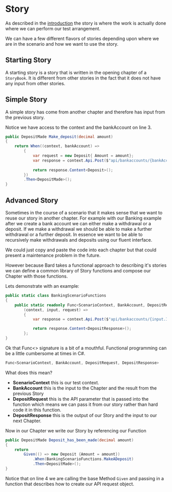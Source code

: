 # Story

As described in the [introduction]() the story is where the work is actually done where we can perform our test arrangement. 

We can have a few different flavors of stories depending upon where we are in the scenario and how we want to use the story.

## Starting Story

A starting story is a story that is written in the opening chapter of a `StoryBook`. It is different from other stories in the fact that it does not have any input from other stories.

## Simple Story

A simple story has come from another chapter and therefore has input from the previous story.

Notice we have access to the context and the bankAccount on line 3.

```csharp
public DepositMade Make_deposit(decimal amount)
{
    return When((context, bankAccount) =>
        {
            var request = new Deposit{ Amount = amount};
            var response = context.Api.Post($"api/bankaccounts/{bankAccount.Id}/deposits", request);
           
            return response.Content<Deposit>();
        })
        .Then<DepositMade>();
}
```

## Advanced Story

Sometimes in the course of a scenario that it makes sense that we want to reuse our story in another chapter. For example with our Banking example after we create a bank account we can either make a withdrawal or a deposit. If we make a withdrawal we should be able to make a further withdrawal or a further deposit. In essence we want to be able to recursively make withdrawals and deposits using our fluent interface. 

We could just copy and paste the code into each chapter but that could present a maintenance problem in the future. 

However because Bard takes a functional approach to describing it's stories we can define a common library of Story functions and compose our Chapter with those functions.

Lets demonstrate with an example:

```csharp
public static class BankingScenarioFunctions
{
    public static readonly Func<ScenarioContext, BankAccount, DepositRequest, DepositResponse> MakeADeposit =
        (context, input, request) =>
        {
            var response = context.Api.Post($"api/bankaccounts/{input.Id}/deposits", request);

            return response.Content<DepositResponse>();
        };
}
```

Ok that Func&lt;&gt; signature is a bit of a mouthful.  Functional programming can be a little cumbersome at times in C\#.

```csharp
Func<ScenarioContext, BankAccount, DepositRequest, DepositResponse>
```

What does this mean? 

* **ScenarioContext** this is our test context.
* **BankAccount** this is the input to the Chapter and the result from the previous Story
* **DepositRequest** this is the API parameter that is passed into the function which means we can pass it from our story rather than hard code it in this function.
* **DepositResponse** this is the output of our Story and the input to our next Chapter.

Now in our Chapter we write our Story by referencing our Function

```csharp
public DepositMade Deposit_has_been_made(decimal amount)
{
    return
        Given(() => new Deposit {Amount = amount})
            .When(BankingScenarioFunctions.MakeADeposit)
            .Then<DepositMade>();
}
```

Notice that on line 4 we are calling the base Method `Given` and passing in a function that describes how to create our API request object.

